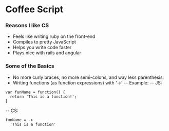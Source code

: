 # Coffee Script

### Reasons I like CS

- Feels like writing ruby on the front-end
- Compiles to pretty JavaScript
- Helps you write code faster
- Plays nice with rails and angular

### Some of the Basics

- No more curly braces, no more semi-colons, and way less parenthesis. 
- Writing functions (as function expressions) with '->'
-- Example: 
-- JS: 
```
var funName = function() {
  return 'This is a function!';
}
```

-- CS:
``` 
funName = ->
  'This is a function'
```


